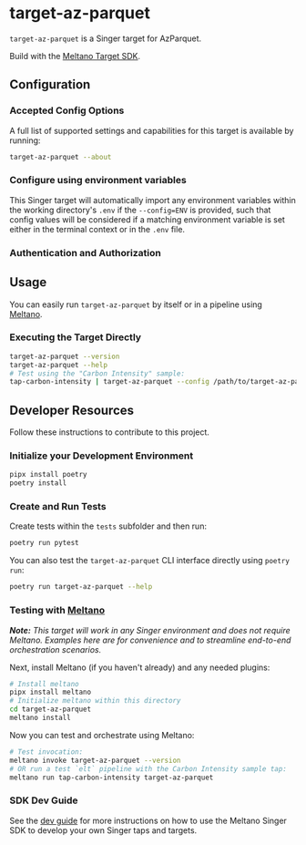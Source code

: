 # target-az-parquet

`target-az-parquet` is a Singer target for AzParquet.

Build with the [Meltano Target SDK](https://sdk.meltano.com).

<!--

Developer TODO: Update the below as needed to correctly describe the install procedure. For instance, if you do not have a PyPi repo, or if you want users to directly install from your git repo, you can modify this step as appropriate.

## Installation

Install from PyPi:

```bash
pipx install target-az-parquet
```

Install from GitHub:

```bash
pipx install git+https://github.com/ORG_NAME/target-az-parquet.git@main
```

-->

## Configuration

### Accepted Config Options

<!--
Developer TODO: Provide a list of config options accepted by the target.

This section can be created by copy-pasting the CLI output from:

```
target-az-parquet --about --format=markdown
```
-->

A full list of supported settings and capabilities for this
target is available by running:

```bash
target-az-parquet --about
```

### Configure using environment variables

This Singer target will automatically import any environment variables within the working directory's
`.env` if the `--config=ENV` is provided, such that config values will be considered if a matching
environment variable is set either in the terminal context or in the `.env` file.

### Authentication and Authorization

<!--
Developer TODO: If your target requires special access on the destination system, or any special authentication requirements, provide those here.
-->

## Usage

You can easily run `target-az-parquet` by itself or in a pipeline using [Meltano](https://meltano.com/).

### Executing the Target Directly

```bash
target-az-parquet --version
target-az-parquet --help
# Test using the "Carbon Intensity" sample:
tap-carbon-intensity | target-az-parquet --config /path/to/target-az-parquet-config.json
```

## Developer Resources

Follow these instructions to contribute to this project.

### Initialize your Development Environment

```bash
pipx install poetry
poetry install
```

### Create and Run Tests

Create tests within the `tests` subfolder and
  then run:

```bash
poetry run pytest
```

You can also test the `target-az-parquet` CLI interface directly using `poetry run`:

```bash
poetry run target-az-parquet --help
```

### Testing with [Meltano](https://meltano.com/)

_**Note:** This target will work in any Singer environment and does not require Meltano.
Examples here are for convenience and to streamline end-to-end orchestration scenarios._

<!--
Developer TODO:
Your project comes with a custom `meltano.yml` project file already created. Open the `meltano.yml` and follow any "TODO" items listed in
the file.
-->

Next, install Meltano (if you haven't already) and any needed plugins:

```bash
# Install meltano
pipx install meltano
# Initialize meltano within this directory
cd target-az-parquet
meltano install
```

Now you can test and orchestrate using Meltano:

```bash
# Test invocation:
meltano invoke target-az-parquet --version
# OR run a test `elt` pipeline with the Carbon Intensity sample tap:
meltano run tap-carbon-intensity target-az-parquet
```

### SDK Dev Guide

See the [dev guide](https://sdk.meltano.com/en/latest/dev_guide.html) for more instructions on how to use the Meltano Singer SDK to
develop your own Singer taps and targets.
